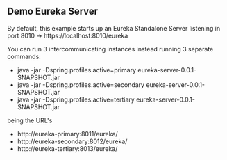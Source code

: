 ## Demo Eureka Server

By default, this example starts up an Eureka Standalone Server listening in port 8010 -> https://localhost:8010/eureka

You can run 3 intercommunicating instances instead running 3 separate commands:
* java -jar -Dspring.profiles.active=primary eureka-server-0.0.1-SNAPSHOT.jar
* java -jar -Dspring.profiles.active=secondary eureka-server-0.0.1-SNAPSHOT.jar
* java -jar -Dspring.profiles.active=tertiary eureka-server-0.0.1-SNAPSHOT.jar

being the URL's
* http://eureka-primary:8011/eureka/
* http://eureka-secondary:8012/eureka/
* http://eureka-tertiary:8013/eureka/
